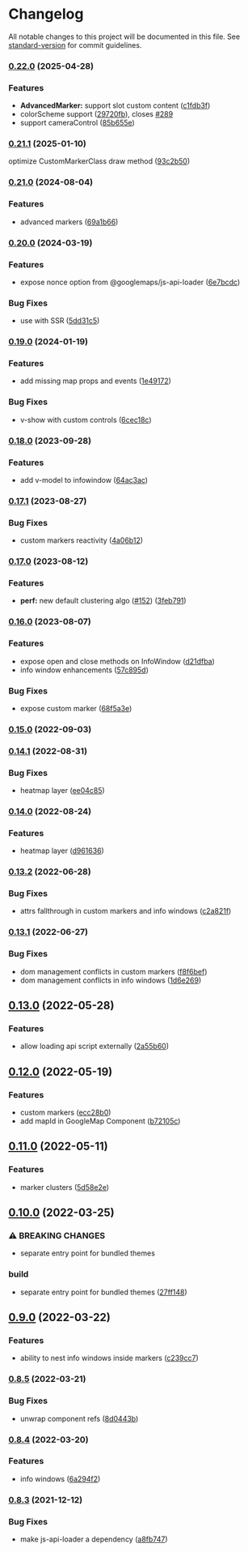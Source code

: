 # Changelog

All notable changes to this project will be documented in this file. See [standard-version](https://github.com/conventional-changelog/standard-version) for commit guidelines.

### [0.22.0](https://github.com/inocan-group/vue3-google-maps/compare/v0.21.1...v0.22.0) (2025-04-28)


### Features

* **AdvancedMarker:** support slot custom content ([c1fdb3f](https://github.com/inocan-group/vue3-google-maps/commit/c1fdb3f50234fd874a21be7d8d5f14dc0d5d0bfd))
* colorScheme support ([29720fb](https://github.com/inocan-group/vue3-google-maps/commit/29720fbae3ebcd246e5614a5cd3a6972730ddb95)), closes [#289](https://github.com/inocan-group/vue3-google-maps/issues/289)
* support cameraControl ([85b655e](https://github.com/inocan-group/vue3-google-maps/commit/85b655e1397e3e9cbb28115772e3fda3ab329100))

### [0.21.1](https://github.com/inocan-group/vue3-google-maps/compare/v0.21.0...v0.21.1) (2025-01-10)

optimize CustomMarkerClass draw method ([93c2b50](https://github.com/inocan-group/vue3-google-maps/commit/93c2b50c1199e1236dc4ddc7b5b829595964b905))


### [0.21.0](https://github.com/inocan-group/vue3-google-maps/compare/v0.20.0...v0.21.0) (2024-08-04)


### Features

* advanced markers ([69a1b66](https://github.com/inocan-group/vue3-google-maps/commit/69a1b666267e2ee840c0df7530b1fbcc810c7021))


### [0.20.0](https://github.com/inocan-group/vue3-google-maps/compare/v0.19.0...v0.20.0) (2024-03-19)


### Features

* expose nonce option from @googlemaps/js-api-loader ([6e7bcdc](https://github.com/inocan-group/vue3-google-maps/commit/6e7bcdc87919b561cc34d89fb6b7b6e7fef07e6c))


### Bug Fixes

* use with SSR ([5dd31c5](https://github.com/inocan-group/vue3-google-maps/commit/5dd31c5f9839259683c36cc6c43dcb8e37f8475c))

### [0.19.0](https://github.com/inocan-group/vue3-google-maps/compare/v0.18.0...v0.19.0) (2024-01-19)


### Features

* add missing map props and events ([1e49172](https://github.com/inocan-group/vue3-google-maps/commit/1e491722b900925b827e1b572b644f51eb269fc3))


### Bug Fixes

* v-show with custom controls ([6cec18c](https://github.com/inocan-group/vue3-google-maps/commit/6cec18c369fffc4b48b4ff7dcf77c32a024ff9d7))

### [0.18.0](https://github.com/inocan-group/vue3-google-maps/compare/v0.17.1...v0.18.0) (2023-09-28)


### Features

* add v-model to infowindow ([64ac3ac](https://github.com/inocan-group/vue3-google-maps/commit/64ac3ac42a9125ccf538553e97ba5b8dd0ac2c66))

### [0.17.1](https://github.com/inocan-group/vue3-google-maps/compare/v0.17.0...v0.17.1) (2023-08-27)


### Bug Fixes

* custom markers reactivity ([4a06b12](https://github.com/inocan-group/vue3-google-maps/commit/4a06b12b800fcb49d013c8b3cd5279f7ee0b5f25))

### [0.17.0](https://github.com/inocan-group/vue3-google-maps/compare/v0.16.0...v0.17.0) (2023-08-12)


### Features

* **perf:** new default clustering algo ([#152](https://github.com/inocan-group/vue3-google-maps/issues/152)) ([3feb791](https://github.com/inocan-group/vue3-google-maps/commit/3feb791828f45066170e89aa94120a3cec36c447))

### [0.16.0](https://github.com/inocan-group/vue3-google-maps/compare/v0.15.0...v0.16.0) (2023-08-07)


### Features

* expose open and close methods on InfoWindow ([d21dfba](https://github.com/inocan-group/vue3-google-maps/commit/d21dfbaea309c94d9c9ce8a8a58676cd1760b768))
* info window enhancements ([57c895d](https://github.com/inocan-group/vue3-google-maps/commit/57c895d14104dfa48467fd5e46797db9f3723363))


### Bug Fixes

* expose custom marker ([68f5a3e](https://github.com/inocan-group/vue3-google-maps/commit/68f5a3e2244e9a51abb3a7ccc3ebc394e3050b4b))

### [0.15.0](https://github.com/inocan-group/vue3-google-maps/compare/v0.14.1...v0.15.0) (2022-09-03)

### [0.14.1](https://github.com/inocan-group/vue3-google-maps/compare/v0.14.0...v0.14.1) (2022-08-31)


### Bug Fixes

* heatmap layer ([ee04c85](https://github.com/inocan-group/vue3-google-maps/commit/ee04c85cc4491740d4d4593465b48eb7f618746b))

### [0.14.0](https://github.com/inocan-group/vue3-google-maps/compare/v0.13.2...v0.14.0) (2022-08-24)


### Features

* heatmap layer ([d961636](https://github.com/inocan-group/vue3-google-maps/commit/d9616368e3aa263b45ad805058d73ae7e5c25ed2))

### [0.13.2](https://github.com/inocan-group/vue3-google-maps/compare/v0.13.1...v0.13.2) (2022-06-28)


### Bug Fixes

* attrs fallthrough in custom markers and info windows ([c2a821f](https://github.com/inocan-group/vue3-google-maps/commit/c2a821feb1a27254a167eea717ac9f64fdd343a1))

### [0.13.1](https://github.com/inocan-group/vue3-google-maps/compare/v0.13.0...v0.13.1) (2022-06-27)


### Bug Fixes

* dom management conflicts in custom markers ([f8f6bef](https://github.com/inocan-group/vue3-google-maps/commit/f8f6beff78a37499e981354dd51f81b1db1eaa6a))
* dom management conflicts in info windows ([1d6e269](https://github.com/inocan-group/vue3-google-maps/commit/1d6e26938012b09e7f17a0276085a8935902dcc9))

## [0.13.0](https://github.com/inocan-group/vue3-google-maps/compare/v0.12.0...v0.13.0) (2022-05-28)


### Features

* allow loading api script externally ([2a55b60](https://github.com/inocan-group/vue3-google-maps/commit/2a55b60ae57fedf0e5315cb696bbbf9f70a1c2ae))

## [0.12.0](https://github.com/inocan-group/vue3-google-maps/compare/v0.10.0...v0.12.0) (2022-05-19)


### Features

* custom markers ([ecc28b0](https://github.com/inocan-group/vue3-google-maps/commit/ecc28b0455a54502734ae1ae9b1d69cde9e0652e))
* add mapId in GoogleMap Component ([b72105c](https://github.com/inocan-group/vue3-google-maps/commit/b72105ca33bcf115ce83fe5a09ad4ccc5530d8bc))
## [0.11.0](https://github.com/inocan-group/vue3-google-maps/compare/v0.10.0...v0.11.0) (2022-05-11)


### Features

* marker clusters ([5d58e2e](https://github.com/inocan-group/vue3-google-maps/commit/5d58e2e9ead8356c972d7700b9218ba77889ad15))

## [0.10.0](https://github.com/inocan-group/vue3-google-maps/compare/v0.9.0...v0.10.0) (2022-03-25)


### ⚠ BREAKING CHANGES

* separate entry point for bundled themes

### build

* separate entry point for bundled themes ([27ff148](https://github.com/inocan-group/vue3-google-maps/commit/27ff148714656d04415d84b2c11663e4b0c84e16))

## [0.9.0](https://github.com/inocan-group/vue3-google-maps/compare/v0.8.5...v0.9.0) (2022-03-22)


### Features

* ability to nest info windows inside markers ([c239cc7](https://github.com/inocan-group/vue3-google-maps/commit/c239cc7ad0851ec0238e178e10835a9dfb0169a9))

### [0.8.5](https://github.com/inocan-group/vue3-google-maps/compare/v0.8.4...v0.8.5) (2022-03-21)


### Bug Fixes

* unwrap component refs ([8d0443b](https://github.com/inocan-group/vue3-google-maps/commit/8d0443befd842dd40169a0bda70fe5a8380ebeca))

### [0.8.4](https://github.com/inocan-group/vue3-google-maps/compare/v0.8.3...v0.8.4) (2022-03-20)


### Features

* info windows ([6a294f2](https://github.com/inocan-group/vue3-google-maps/commit/6a294f2a86b55dca96137bde5e719923c634c4a7))

### [0.8.3](https://github.com/inocan-group/vue3-google-maps/compare/v0.8.2...v0.8.3) (2021-12-12)


### Bug Fixes

* make js-api-loader a dependency ([a8fb747](https://github.com/inocan-group/vue3-google-maps/commit/a8fb747ebd290e87a1572a2c8fcf6efd64b6f282))
